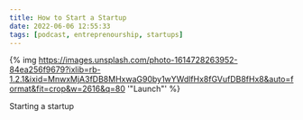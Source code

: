 ```yaml
---
title: How to Start a Startup
date: 2022-06-06 12:55:33
tags: [podcast, entreprenourship, startups]
---
```


{% img https://images.unsplash.com/photo-1614728263952-84ea256f9679?ixlib=rb-1.2.1&ixid=MnwxMjA3fDB8MHxwaG90by1wYWdlfHx8fGVufDB8fHx8&auto=format&fit=crop&w=2616&q=80 '"Launch"' %}


Starting a startup
